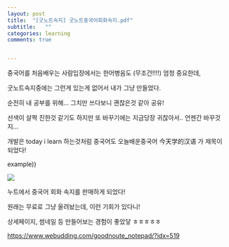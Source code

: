 ```yaml
---
layout: post
title:  "[굿노트속지] 굿노트중국어회화속지.pdf"
subtitle:   ""
categories: learning 
comments: true


---
```










중국어를 처음배우는 사람입장에서는 한어병음도 (무조건!!!!) 엄청 중요한데,

굿노트속지중에는 그런게 있는게 없어서 내가 그냥 만들었다.

순전히 내 공부를 위해... 그치만 쓰다보니 괜찮은것 같아 공유!



선색이 살짝 진한것 같기도 하지만 또 바꾸기에는 지금당장 귀찮아서.. 언젠간 바꾸것지...



개발은 today i learn 하는것처럼 중국어도 오늘배운중국어 今天学的汉语 가 제목이 되었다!





example))

![](/assets/img/chineseTIL.jpg)



누트에서 중국어 회화 속지를 판매하게 되었다!

원래는 무료로 그냥 올려놨는데, 이런 기회가 있다니!

상세페이지, 썸네일 등 만들어보는 경험이 좋았닿 ㅎㅎㅎㅎㅎ

https://www.webudding.com/goodnoute_notepad/?idx=519
